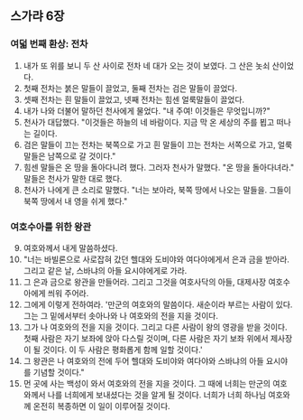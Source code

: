 ## 스가랴 6장

### 여덟 번째 환상: 전차
1. 내가 또 위를 보니 두 산 사이로 전차 네 대가 오는 것이 보였다. 그 산은 놋쇠 산이었다.
2. 첫째 전차는 붉은 말들이 끌었고, 둘째 전차는 검은 말들이 끌었다.
3. 셋째 전차는 흰 말들이 끌었고, 넷째 전차는 힘센 얼룩말들이 끌었다.
4. 내가 나와 더불어 말하던 천사에게 물었다. "내 주여! 이것들은 무엇입니까?"
5. 천사가 대답했다. "이것들은 하늘의 네 바람이다. 지금 막 온 세상의 주를 뵙고 떠나는 길이다.
6. 검은 말들이 끄는 전차는 북쪽으로 가고 흰 말들이 끄는 전차는 서쪽으로 가고, 얼룩말들은 남쪽으로 갈 것이다."
7. 힘센 말들은 온 땅을 돌아다니려 했다. 그러자 천사가 말했다. "온 땅을 돌아다녀라." 말들은 천사가 말한 대로 했다.
8. 천사가 나에게 큰 소리로 말했다. "너는 보아라, 북쪽 땅에서 나오는 말들을. 그들이 북쪽 땅에서 내 영을 쉬게 했다."
### 여호수아를 위한 왕관
9. 여호와께서 내게 말씀하셨다.
10. "너는 바빌론으로 사로잡혀 갔던 헬대와 도비야와 여다야에게서 은과 금을 받아라. 그리고 같은 날, 스바냐의 아들 요시야에게로 가라.
11. 그 은과 금으로 왕관을 만들어라. 그리고 그것을 여호사닥의 아들, 대제사장 여호수아에게 씌워 주어라.
12. 그에게 이렇게 전하여라. '만군의 여호와의 말씀이다. 새순이라 부르는 사람이 있다. 그는 그 밑에서부터 솟아나와 나 여호와의 전을 지을 것이다.
13. 그가 나 여호와의 전을 지을 것이다. 그리고 다른 사람이 왕의 영광을 받을 것이다. 첫째 사람은 자기 보좌에 앉아 다스릴 것이며, 다른 사람은 자기 보좌 위에서 제사장이 될 것이다. 이 두 사람은 평화롭게 함께 일할 것이다.'
14. 그 왕관은 나 여호와의 전에 두어 헬대와 도비야와 여다야와 스바냐의 아들 요시야를 기념할 것이다."
15. 먼 곳에 사는 백성이 와서 여호와의 전을 지을 것이다. 그 때에 너희는 만군의 여호와께서 나를 너희에게 보내셨다는 것을 알게 될 것이다. 너희가 너희 하나님 여호와께 온전히 복종하면 이 일이 이루어질 것이다.